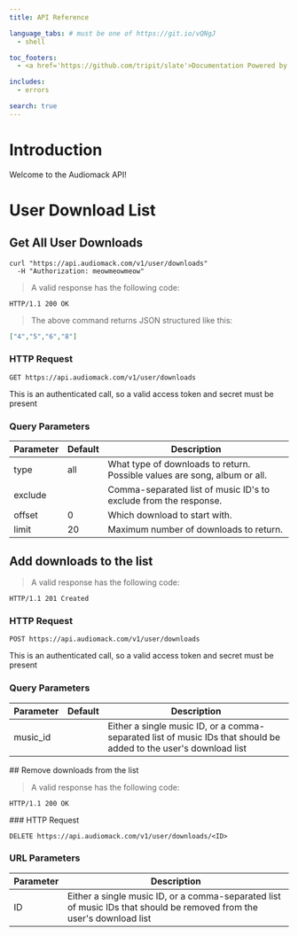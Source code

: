 ```yaml
---
title: API Reference

language_tabs: # must be one of https://git.io/vQNgJ
  - shell

toc_footers:
  - <a href='https://github.com/tripit/slate'>Documentation Powered by Slate</a>

includes:
  - errors

search: true
---
```


# Introduction

Welcome to the Audiomack API!

# User Download List

## Get All User Downloads

```shell
curl "https://api.audiomack.com/v1/user/downloads"
  -H "Authorization: meowmeowmeow"
```

> A valid response has the following code:

```http
HTTP/1.1 200 OK
```

> The above command returns JSON structured like this:

```json
["4","5","6","8"]
```

### HTTP Request

`GET https://api.audiomack.com/v1/user/downloads`

<aside class="notice">
  This is an authenticated call, so a valid access token and secret must be present
</aside>

### Query Parameters

Parameter | Default | Description
--------- | ------- | -----------
type | all | What type of downloads to return.  Possible values are song, album or all.
exclude | | Comma-separated list of music ID's to exclude from the response.
offset | 0 | Which download to start with.
limit | 20 | Maximum number of downloads to return.

## Add downloads to the list

> A valid response has the following code:

```http
HTTP/1.1 201 Created
```

### HTTP Request

`POST https://api.audiomack.com/v1/user/downloads`

<aside class="notice">
  This is an authenticated call, so a valid access token and secret must be present
</aside>

### Query Parameters

Parameter | Default | Description
--------- | ------- | -----------
music_id | | Either a single music ID, or a comma-separated list of music IDs that should be added to the user's download list

## Remove downloads from the list

> A valid response has the following code:

```http
HTTP/1.1 200 OK
```

### HTTP Request

`DELETE https://api.audiomack.com/v1/user/downloads/<ID>`

### URL Parameters

Parameter | Description
--------- | -----------
ID | Either a single music ID, or a comma-separated list of music IDs that should be removed from the user's download list


